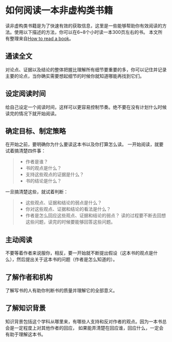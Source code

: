 # 如何阅读一本非虚构类书籍
读非虚构类书籍是为了快速有效的获取信息，这里是一些能够帮助你有效阅读的方法。使用以下描述的方法，你可以在6~8个小时读一本300页左右的书。
本文所有整理来自[How to read a book](http://pne.people.si.umich.edu/PDF/howtoread.pdf)。


## 通读全文
对论点、证据以及结论的整体把握比理解所有细节要重要的多，你可以记住并记录主要的论点，当你确实需要想起细节的时候你就知道哪能再找到它们。

## 设定阅读时间
给自己设定一个阅读时间，这样可以更容易控制节奏。绝不要在没有计划什么时候读完的情况下就开始阅读。

## 确定目标、制定策略
在开始之前，要明确你为什么要读这本书以及你打算怎么读。
一开始阅读，就要试着搞清楚四件事：
>* 作者是谁？
>* 书的观点是什么？
>* 支持这些观点的证据是什么？
>* 书的结论是什么？

一旦搞清楚这些，就试着判断：

>* 这些观点、证据和结论的弱点是什么？
>* 你对这些观点、证据和结论的看法是什么？
>* 作者是怎么回应这些观点、证据和结论的弱点？
读的过程要不断去回想这些问题，读完的时候要能够回答这些问题。

## 主动阅读
不要等着作者来说服你，相反，要一开始就不断提出假设（这本书的观点是什么），然后提出关于这本书的问题（作者是怎么知道的）。

## 了解作者和机构
了解写书的人有助你判断书的质量并理解它的全部意义。

## 了解知识背景
知识背景包括这个学科从哪里来，有哪些人支持和反对作者的观点。因为一本书总会是一定程度上对其他作者的回应， 如果能弄清楚在回应谁，回应什么，一定会有助于理解这本书。
